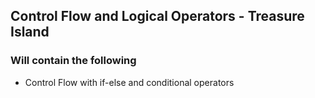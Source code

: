 ## Control Flow and Logical Operators - Treasure Island
### Will contain the following 
- Control Flow with if-else and conditional operators

